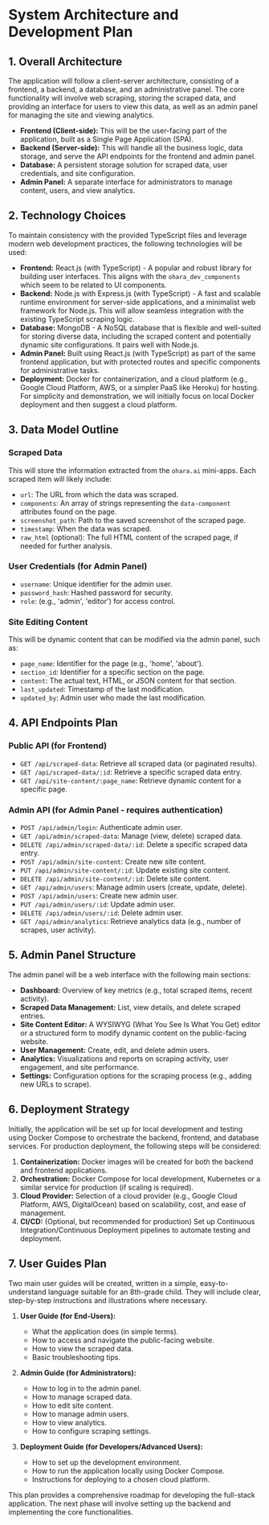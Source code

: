 # System Architecture and Development Plan

## 1. Overall Architecture

The application will follow a client-server architecture, consisting of a frontend, a backend, a database, and an administrative panel. The core functionality will involve web scraping, storing the scraped data, and providing an interface for users to view this data, as well as an admin panel for managing the site and viewing analytics.

*   **Frontend (Client-side):** This will be the user-facing part of the application, built as a Single Page Application (SPA).
*   **Backend (Server-side):** This will handle all the business logic, data storage, and serve the API endpoints for the frontend and admin panel.
*   **Database:** A persistent storage solution for scraped data, user credentials, and site configuration.
*   **Admin Panel:** A separate interface for administrators to manage content, users, and view analytics.

## 2. Technology Choices

To maintain consistency with the provided TypeScript files and leverage modern web development practices, the following technologies will be used:

*   **Frontend:** React.js (with TypeScript) - A popular and robust library for building user interfaces. This aligns with the `ohara_dev_components` which seem to be related to UI components.
*   **Backend:** Node.js with Express.js (with TypeScript) - A fast and scalable runtime environment for server-side applications, and a minimalist web framework for Node.js. This will allow seamless integration with the existing TypeScript scraping logic.
*   **Database:** MongoDB - A NoSQL database that is flexible and well-suited for storing diverse data, including the scraped content and potentially dynamic site configurations. It pairs well with Node.js.
*   **Admin Panel:** Built using React.js (with TypeScript) as part of the same frontend application, but with protected routes and specific components for administrative tasks.
*   **Deployment:** Docker for containerization, and a cloud platform (e.g., Google Cloud Platform, AWS, or a simpler PaaS like Heroku) for hosting. For simplicity and demonstration, we will initially focus on local Docker deployment and then suggest a cloud platform.

## 3. Data Model Outline

### Scraped Data

This will store the information extracted from the `ohara.ai` mini-apps. Each scraped item will likely include:

*   `url`: The URL from which the data was scraped.
*   `components`: An array of strings representing the `data-component` attributes found on the page.
*   `screenshot_path`: Path to the saved screenshot of the scraped page.
*   `timestamp`: When the data was scraped.
*   `raw_html` (optional): The full HTML content of the scraped page, if needed for further analysis.

### User Credentials (for Admin Panel)

*   `username`: Unique identifier for the admin user.
*   `password_hash`: Hashed password for security.
*   `role`: (e.g., 'admin', 'editor') for access control.

### Site Editing Content

This will be dynamic content that can be modified via the admin panel, such as:

*   `page_name`: Identifier for the page (e.g., 'home', 'about').
*   `section_id`: Identifier for a specific section on the page.
*   `content`: The actual text, HTML, or JSON content for that section.
*   `last_updated`: Timestamp of the last modification.
*   `updated_by`: Admin user who made the last modification.

## 4. API Endpoints Plan

### Public API (for Frontend)

*   `GET /api/scraped-data`: Retrieve all scraped data (or paginated results).
*   `GET /api/scraped-data/:id`: Retrieve a specific scraped data entry.
*   `GET /api/site-content/:page_name`: Retrieve dynamic content for a specific page.

### Admin API (for Admin Panel - requires authentication)

*   `POST /api/admin/login`: Authenticate admin user.
*   `GET /api/admin/scraped-data`: Manage (view, delete) scraped data.
*   `DELETE /api/admin/scraped-data/:id`: Delete a specific scraped data entry.
*   `POST /api/admin/site-content`: Create new site content.
*   `PUT /api/admin/site-content/:id`: Update existing site content.
*   `DELETE /api/admin/site-content/:id`: Delete site content.
*   `GET /api/admin/users`: Manage admin users (create, update, delete).
*   `POST /api/admin/users`: Create new admin user.
*   `PUT /api/admin/users/:id`: Update admin user.
*   `DELETE /api/admin/users/:id`: Delete admin user.
*   `GET /api/admin/analytics`: Retrieve analytics data (e.g., number of scrapes, user activity).

## 5. Admin Panel Structure

The admin panel will be a web interface with the following main sections:

*   **Dashboard:** Overview of key metrics (e.g., total scraped items, recent activity).
*   **Scraped Data Management:** List, view details, and delete scraped entries.
*   **Site Content Editor:** A WYSIWYG (What You See Is What You Get) editor or a structured form to modify dynamic content on the public-facing website.
*   **User Management:** Create, edit, and delete admin users.
*   **Analytics:** Visualizations and reports on scraping activity, user engagement, and site performance.
*   **Settings:** Configuration options for the scraping process (e.g., adding new URLs to scrape).

## 6. Deployment Strategy

Initially, the application will be set up for local development and testing using Docker Compose to orchestrate the backend, frontend, and database services. For production deployment, the following steps will be considered:

1.  **Containerization:** Docker images will be created for both the backend and frontend applications.
2.  **Orchestration:** Docker Compose for local development, Kubernetes or a similar service for production (if scaling is required).
3.  **Cloud Provider:** Selection of a cloud provider (e.g., Google Cloud Platform, AWS, DigitalOcean) based on scalability, cost, and ease of management.
4.  **CI/CD:** (Optional, but recommended for production) Set up Continuous Integration/Continuous Deployment pipelines to automate testing and deployment.

## 7. User Guides Plan

Two main user guides will be created, written in a simple, easy-to-understand language suitable for an 8th-grade child. They will include clear, step-by-step instructions and illustrations where necessary.

1.  **User Guide (for End-Users):**
    *   What the application does (in simple terms).
    *   How to access and navigate the public-facing website.
    *   How to view the scraped data.
    *   Basic troubleshooting tips.

2.  **Admin Guide (for Administrators):**
    *   How to log in to the admin panel.
    *   How to manage scraped data.
    *   How to edit site content.
    *   How to manage admin users.
    *   How to view analytics.
    *   How to configure scraping settings.

3.  **Deployment Guide (for Developers/Advanced Users):**
    *   How to set up the development environment.
    *   How to run the application locally using Docker Compose.
    *   Instructions for deploying to a chosen cloud platform.

This plan provides a comprehensive roadmap for developing the full-stack application. The next phase will involve setting up the backend and implementing the core functionalities.

